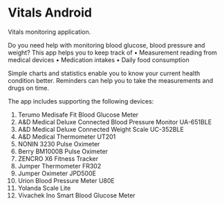 # Vitals Android
Vitals monitoring application.

Do you need help with monitoring blood glucose, blood pressure and weight? This app helps you to keep track of 
• Measurement reading from medical devices
• Medication intakes
• Daily food consumption 

Simple charts and statistics enable you to know your current health condition better. Reminders can help you to take the measurements and drugs on time.


The app includes supporting the following devices:
1. Terumo Medisafe Fit Blood Glucose Meter
2. A&D Medical Deluxe Connected Blood Pressure Monitor UA-651BLE
3. A&D Medical Deluxe Connected Weight Scale UC-352BLE
4. A&D Medical Thermometer UT201
5. NONIN 3230 Pulse Oximeter
6. Berry BM1000B Pulse Oximeter
7. ZENCRO X6 Fitness Tracker
8. Jumper Thermometer FR302
9. Jumper Oximeter JPD500E
10. Urion Blood Pressure Meter U80E
11. Yolanda Scale Lite
12. Vivachek Ino Smart Blood Glucose Meter
